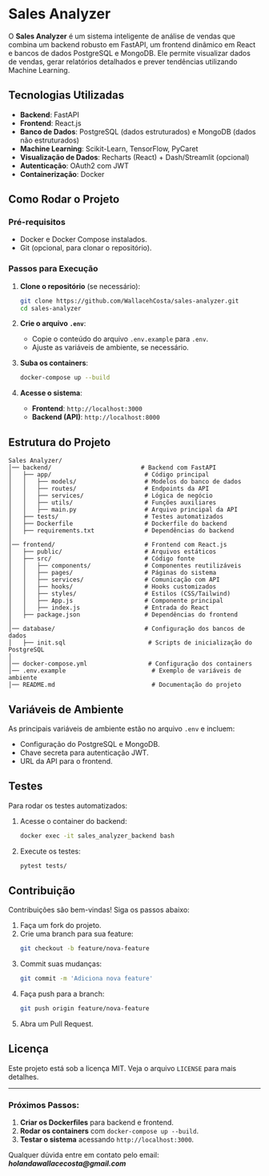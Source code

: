 # Sales Analyzer

O **Sales Analyzer** é um sistema inteligente de análise de vendas que combina um backend robusto em FastAPI, um frontend dinâmico em React e bancos de dados PostgreSQL e MongoDB. Ele permite visualizar dados de vendas, gerar relatórios detalhados e prever tendências utilizando Machine Learning.

## Tecnologias Utilizadas

- **Backend**: FastAPI
- **Frontend**: React.js
- **Banco de Dados**: PostgreSQL (dados estruturados) e MongoDB (dados não estruturados)
- **Machine Learning**: Scikit-Learn, TensorFlow, PyCaret
- **Visualização de Dados**: Recharts (React) + Dash/Streamlit (opcional)
- **Autenticação**: OAuth2 com JWT
- **Containerização**: Docker

## Como Rodar o Projeto

### Pré-requisitos

- Docker e Docker Compose instalados.
- Git (opcional, para clonar o repositório).

### Passos para Execução

1. **Clone o repositório** (se necessário):
   ```bash
   git clone https://github.com/WallacehCosta/sales-analyzer.git
   cd sales-analyzer
   ```

2. **Crie o arquivo `.env`**:
   - Copie o conteúdo do arquivo `.env.example` para `.env`.
   - Ajuste as variáveis de ambiente, se necessário.

3. **Suba os containers**:
   ```bash
   docker-compose up --build
   ```

4. **Acesse o sistema**:
   - **Frontend**: `http://localhost:3000`
   - **Backend (API)**: `http://localhost:8000`

## Estrutura do Projeto

```
Sales Analyzer/
│── backend/                         # Backend com FastAPI
│   ├── app/                          # Código principal
│   │   ├── models/                   # Modelos do banco de dados
│   │   ├── routes/                   # Endpoints da API
│   │   ├── services/                 # Lógica de negócio
│   │   ├── utils/                    # Funções auxiliares
│   │   ├── main.py                   # Arquivo principal da API
│   ├── tests/                        # Testes automatizados
│   ├── Dockerfile                    # Dockerfile do backend
│   ├── requirements.txt              # Dependências do backend
│
│── frontend/                         # Frontend com React.js
│   ├── public/                       # Arquivos estáticos
│   ├── src/                          # Código fonte
│   │   ├── components/               # Componentes reutilizáveis
│   │   ├── pages/                    # Páginas do sistema
│   │   ├── services/                 # Comunicação com API
│   │   ├── hooks/                    # Hooks customizados
│   │   ├── styles/                   # Estilos (CSS/Tailwind)
│   │   ├── App.js                    # Componente principal
│   │   ├── index.js                  # Entrada do React
│   ├── package.json                  # Dependências do frontend
│
│── database/                         # Configuração dos bancos de dados
│   ├── init.sql                       # Scripts de inicialização do PostgreSQL
│
│── docker-compose.yml                 # Configuração dos containers
│── .env.example                        # Exemplo de variáveis de ambiente
│── README.md                           # Documentação do projeto
```

## Variáveis de Ambiente

As principais variáveis de ambiente estão no arquivo `.env` e incluem:

- Configuração do PostgreSQL e MongoDB.
- Chave secreta para autenticação JWT.
- URL da API para o frontend.

## Testes

Para rodar os testes automatizados:

1. Acesse o container do backend:
   ```bash
   docker exec -it sales_analyzer_backend bash
   ```

2. Execute os testes:
   ```bash
   pytest tests/
   ```

## Contribuição

Contribuições são bem-vindas! Siga os passos abaixo:

1. Faça um fork do projeto.
2. Crie uma branch para sua feature:
   ```bash
   git checkout -b feature/nova-feature
   ```
3. Commit suas mudanças:
   ```bash
   git commit -m 'Adiciona nova feature'
   ```
4. Faça push para a branch:
   ```bash
   git push origin feature/nova-feature
   ```
5. Abra um Pull Request.

## Licença

Este projeto está sob a licença MIT. Veja o arquivo `LICENSE` para mais detalhes.

---

### Próximos Passos:

1. **Criar os Dockerfiles** para backend e frontend.
2. **Rodar os containers** com `docker-compose up --build`.
3. **Testar o sistema** acessando `http://localhost:3000`.

Qualquer dúvida entre em contato pelo email: **_holandawallacecosta@gmail.com_**

